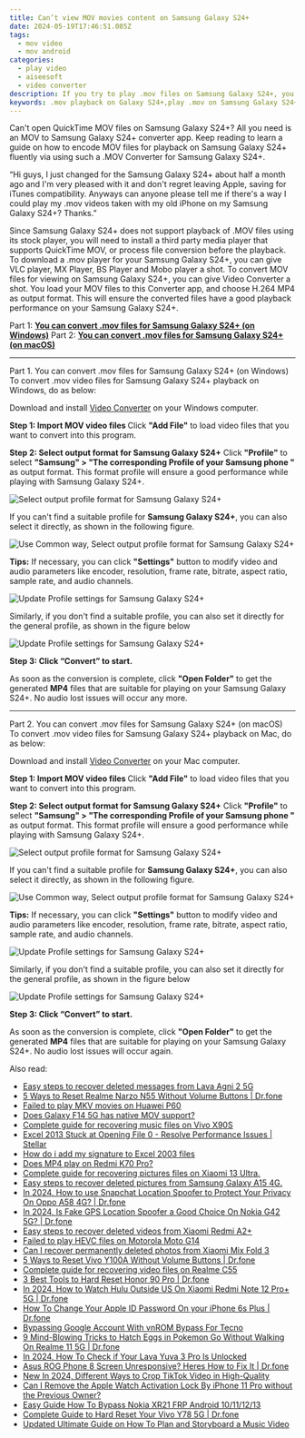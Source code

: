```yaml
---
title: Can’t view MOV movies content on Samsung Galaxy S24+
date: 2024-05-19T17:46:51.085Z
tags: 
  - mov video
  - mov android
categories: 
  - play video
  - aiseesoft
  - video converter
description: If you try to play .mov files on Samsung Galaxy S24+, you may encounter issues one or another. That’s because .mov files don't play well on Android devices. However, this problem can be solved via converting MOV files to MP4 format. 
keywords: .mov playback on Galaxy S24+,play .mov on Samsung Galaxy S24+,convert mov files for Samsung ,play .mov on Galaxy S24+,best app to play .mov on Samsung ,can't play .mov on Samsung Galaxy S24+,playing mov videos on phone android,video to mp4 codec converter for android,mov to mp4 video converter for android,how to converter 720p to mov on android,mov to h264 converter android,mov video converter for android
---
```


<div class="atpl-content atpl-for-aiseesoft-video-converter play-mov-on-android">

<div class="atpl-post-description-part-1">
<div class="tpl-content-sub-paragraph-normal">
  <p>
    Can't open QuickTime MOV files on Samsung Galaxy S24+? All you need is an MOV to Samsung Galaxy S24+ converter app. Keep reading to learn a guide on how to encode MOV files for playback on Samsung Galaxy S24+ fluently via using such a .MOV Converter for Samsung Galaxy S24+.
  </p>
</div>
</div>



<div class="atpl-post-description-part-2">
<div class="tpl-content-sub-paragraph-question">
  “Hi guys, I just changed for the Samsung Galaxy S24+ about half a month ago and I'm very pleased with it and don't regret leaving Apple, saving for iTunes compatibility. Anyways can anyone please tell me if there's a way I could play my .mov videos taken with my old iPhone on my Samsung Galaxy S24+? Thanks.”
</div>
<div class="tpl-content-sub-paragraph-content">
<p>
  Since Samsung Galaxy S24+ does not support playback of .MOV files using its stock player, you will need to install a third party media player that supports QuickTime MOV, or process file conversion before the playback. To download a .mov player for your Samsung Galaxy S24+, you can give VLC player, MX Player, BS Player and Mobo player a shot. To convert MOV files for viewing on Samsung Galaxy S24+, you can give Video Converter a shot. You load your MOV files to this Converter app, and choose H.264 MP4 as output format. This will ensure the converted files have a good playback performance on your Samsung Galaxy S24+.
</p>
</div>
</div>

Part 1: <strong><a href="#p1">You can convert .mov files for Samsung Galaxy S24+ (on Windows)</a></strong>
Part 2: <strong><a href="#p2">You can convert .mov files for Samsung Galaxy S24+ (on macOS)</a></strong>

<!-- Part 1 -->
<a id="p1" name="p1" ></a><hr>

<div class="atpl-step-part-style">Part 1. You can convert .mov files for Samsung Galaxy S24+ (on Windows)</div>
To convert .mov video files for Samsung Galaxy S24+ playback on Windows, do as below:

Download and install <a class="atpl-step-content-a-style" href="https://tools.techidaily.com/aiseesoft-total-video-converter/" >Video Converter</a> on your Windows computer.


<strong>Step 1: Import MOV video files </strong>
Click <b>"Add File"</b> to load video files that you want to convert into this program.

<strong>Step 2: Select output format for Samsung Galaxy S24+</strong>
Click <b>"Profile"</b> to select <b>"Samsung" > "The corresponding Profile of your Samsung phone "</b> as output format. This format profile will ensure a good performance while playing with Samsung Galaxy S24+.

<img src="https://tools.techidaily.com/images/apps/aiseesoft/video-converter/devices/samsung/fv.mp4/win/profile-4.png" class="atpl-imgstyle" alt="Select output profile format for Samsung Galaxy S24+" />

If you can't find a suitable profile for **Samsung Galaxy S24+**, you can also select it directly, as shown in the following figure.

<img src="https://tools.techidaily.com/images/apps/aiseesoft/video-converter/devices/common_android/fv.mp4/win/profile.png" class="atpl-imgstyle" alt="Use Common way, Select output profile format for Samsung Galaxy S24+" />

<strong>Tips:</strong>
If necessary, you can click <b>"Settings"</b> button to modify video and audio parameters like encoder, resolution, frame rate, bitrate, aspect ratio, sample rate, and audio channels. 

<img src="https://tools.techidaily.com/images/apps/aiseesoft/video-converter/devices/samsung/fv.mp4/win/settings-5.png" class="atpl-imgstyle"  alt="Update Profile settings for Samsung Galaxy S24+" />

Similarly, if you don't find a suitable profile, you can also set it directly for the general profile, as shown in the figure below

<img src="https://tools.techidaily.com/images/apps/aiseesoft/video-converter/devices/common_android/fv.mp4/win/settings.png" class="atpl-imgstyle"  alt="Update Profile settings for Samsung Galaxy S24+" />

<strong>Step 3: Click “Convert” to start.</strong>

As soon as the conversion is complete, click <b>"Open Folder"</b> to get the generated <b>MP4</b> files that are suitable for playing on your Samsung Galaxy S24+. No audio lost issues will occur any more.

<!-- Part 2 -->
<a id="p2" name="p2"></a><hr>

<div class="atpl-step-part-style">Part 2. You can convert .mov files for Samsung Galaxy S24+ (on macOS)</div>
To convert .mov video files for Samsung Galaxy S24+ playback on Mac, do as below:

Download and install <a class="atpl-step-content-a-style" href="https://tools.techidaily.com/aiseesoft-total-video-converter/" >Video Converter</a> on your Mac computer.

<strong>Step 1: Import MOV video files </strong>
Click <b>"Add File"</b> to load video files that you want to convert into this program.

<strong>Step 2: Select output format for Samsung Galaxy S24+</strong>
Click <b>"Profile"</b> to select <b>"Samsung" > "The corresponding Profile of your Samsung phone "</b> as output format. This format profile will ensure a good performance while playing with Samsung Galaxy S24+.

<img src="https://tools.techidaily.com/images/apps/aiseesoft/video-converter/devices/samsung/fv.mp4/mac/profile.png" class="atpl-imgstyle" alt="Select output profile format for Samsung Galaxy S24+" />

If you can't find a suitable profile for **Samsung Galaxy S24+**, you can also select it directly, as shown in the following figure.

<img src="https://tools.techidaily.com/images/apps/aiseesoft/video-converter/devices/common_android/fv.mp4/mac/profile.png" class="atpl-imgstyle" alt="Use Common way, Select output profile format for Samsung Galaxy S24+" />

<strong>Tips:</strong>
If necessary, you can click <b>"Settings"</b> button to modify video and audio parameters like encoder, resolution, frame rate, bitrate, aspect ratio, sample rate, and audio channels. 

<img src="https://tools.techidaily.com/images/apps/aiseesoft/video-converter/devices/samsung/fv.mp4/mac/settings.png" class="atpl-imgstyle"  alt="Update Profile settings for Samsung Galaxy S24+" />

Similarly, if you don't find a suitable profile, you can also set it directly for the general profile, as shown in the figure below

<img src="https://tools.techidaily.com/images/apps/aiseesoft/video-converter/devices/common_android/fv.mp4/win/settings.png" class="atpl-imgstyle"  alt="Update Profile settings for Samsung Galaxy S24+" />

<strong>Step 3: Click “Convert” to start.</strong>

As soon as the conversion is complete, click <b>"Open Folder"</b> to get the generated <b>MP4</b> files that are suitable for playing on your Samsung Galaxy S24+. No audio lost issues will occur again.



<div class="atpl-post-end">
  <div class="atpl-post-device-model-description">
    
  </div>
</div>

<ins class="adsbygoogle"
     style="display:block"
     data-ad-client="ca-pub-7571918770474297"
     data-ad-slot="8358498916"
     data-ad-format="auto"
     data-full-width-responsive="true"></ins>


</div>
<ins class="adsbygoogle"
    style="display:block"
    data-ad-format="autorelaxed"
    data-ad-client="ca-pub-7571918770474297"
    data-ad-slot="1223367746"></ins>

<span class="atpl-alsoreadstyle">Also read:</span>
<div><ul>
<li><a href="https://phone-solutions.techidaily.com/easy-steps-to-recover-deleted-messages-from-lava-agni-2-5g-by-fonelab-android-recover-messages/"><u>Easy steps to recover deleted messages from Lava Agni 2 5G</u></a></li>
<li><a href="https://phone-solutions.techidaily.com/5-ways-to-reset-realme-narzo-n55-without-volume-buttons-drfone-by-drfone-reset-android-reset-android/"><u>5 Ways to Reset Realme Narzo N55 Without Volume Buttons | Dr.fone</u></a></li>
<li><a href="https://phone-solutions.techidaily.com/failed-to-play-mkv-movies-on-huawei-p60-by-aiseesoft-video-converter-play-mkv-on-android/"><u>Failed to play MKV movies on Huawei P60</u></a></li>
<li><a href="https://phone-solutions.techidaily.com/does-galaxy-f14-5g-has-native-mov-support-by-aiseesoft-video-converter-play-mov-on-android/"><u>Does Galaxy F14 5G has native MOV support?</u></a></li>
<li><a href="https://phone-solutions.techidaily.com/complete-guide-for-recovering-music-files-on-vivo-x90s-by-fonelab-android-recover-music/"><u>Complete guide for recovering music files on Vivo X90S</u></a></li>
<li><a href="https://phone-solutions.techidaily.com/excel-2013-stuck-at-opening-file-0-resolve-performance-issues-stellar-by-stellar-guide/"><u>Excel 2013 Stuck at Opening File 0 - Resolve Performance Issues | Stellar</u></a></li>
<li><a href="https://phone-solutions.techidaily.com/how-do-i-add-my-signature-to-excel-2003-files-by-ldigisigner-sign-a-excel-sign-a-excel/"><u>How do i add my signature to Excel 2003 files</u></a></li>
<li><a href="https://phone-solutions.techidaily.com/does-mp4-play-on-redmi-k70-pro-by-aiseesoft-video-converter-play-mp4-on-android/"><u>Does MP4 play on Redmi K70 Pro?</u></a></li>
<li><a href="https://phone-solutions.techidaily.com/complete-guide-for-recovering-pictures-files-on-xiaomi-13-ultra-by-fonelab-android-recover-pictures/"><u>Complete guide for recovering pictures files on Xiaomi 13 Ultra.</u></a></li>
<li><a href="https://phone-solutions.techidaily.com/easy-steps-to-recover-deleted-pictures-from-samsung-galaxy-a15-4g-by-fonelab-android-recover-pictures/"><u>Easy steps to recover deleted pictures from Samsung Galaxy A15 4G.</u></a></li>
<li><a href="https://phone-solutions.techidaily.com/in-2024-how-to-use-snapchat-location-spoofer-to-protect-your-privacy-on-oppo-a58-4g-drfone-by-drfone-virtual-android/"><u>In 2024, How to use Snapchat Location Spoofer to Protect Your Privacy On Oppo A58 4G? | Dr.fone</u></a></li>
<li><a href="https://phone-solutions.techidaily.com/in-2024-is-fake-gps-location-spoofer-a-good-choice-on-nokia-g42-5g-drfone-by-drfone-virtual-android/"><u>In 2024, Is Fake GPS Location Spoofer a Good Choice On Nokia G42 5G? | Dr.fone</u></a></li>
<li><a href="https://phone-solutions.techidaily.com/easy-steps-to-recover-deleted-videos-from-xiaomi-redmi-a2plus-by-fonelab-android-recover-video/"><u>Easy steps to recover deleted videos from Xiaomi Redmi A2+</u></a></li>
<li><a href="https://phone-solutions.techidaily.com/failed-to-play-hevc-files-on-motorola-moto-g14-by-aiseesoft-video-converter-play-hevc-video-on-android/"><u>Failed to play HEVC files on Motorola Moto G14</u></a></li>
<li><a href="https://phone-solutions.techidaily.com/can-i-recover-permanently-deleted-photos-from-xiaomi-mix-fold-3-by-stellar-photo-recovery-android-mobile-photo-recover/"><u>Can I recover permanently deleted photos from Xiaomi Mix Fold 3</u></a></li>
<li><a href="https://phone-solutions.techidaily.com/5-ways-to-reset-vivo-y100a-without-volume-buttons-drfone-by-drfone-reset-android-reset-android/"><u>5 Ways to Reset Vivo Y100A Without Volume Buttons | Dr.fone</u></a></li>
<li><a href="https://phone-solutions.techidaily.com/complete-guide-for-recovering-video-files-on-realme-c55-by-fonelab-android-recover-video/"><u>Complete guide for recovering video files on Realme C55</u></a></li>
<li><a href="https://phone-solutions.techidaily.com/3-best-tools-to-hard-reset-honor-90-pro-drfone-by-drfone-reset-android-reset-android/"><u>3 Best Tools to Hard Reset Honor 90 Pro | Dr.fone</u></a></li>
<li><a href="https://phone-solutions.techidaily.com/in-2024-how-to-watch-hulu-outside-us-on-xiaomi-redmi-note-12-proplus-5g-drfone-by-drfone-virtual-android/"><u>In 2024, How to Watch Hulu Outside US On Xiaomi Redmi Note 12 Pro+ 5G | Dr.fone</u></a></li>
<li><a href="https://iphone-unlock.techidaily.com/how-to-change-your-apple-id-password-on-your-iphone-6s-plus-drfone-by-drfone-ios/"><u>How To Change Your Apple ID Password On your iPhone 6s Plus | Dr.fone</u></a></li>
<li><a href="https://unlock-android.techidaily.com/bypassing-google-account-with-vnrom-bypass-for-tecno-by-drfone-android/"><u>Bypassing Google Account With vnROM Bypass For Tecno</u></a></li>
<li><a href="https://pokemon-go-android.techidaily.com/9-mind-blowing-tricks-to-hatch-eggs-in-pokemon-go-without-walking-on-realme-11-5g-drfone-by-drfone-virtual-android/"><u>9 Mind-Blowing Tricks to Hatch Eggs in Pokemon Go Without Walking On Realme 11 5G | Dr.fone</u></a></li>
<li><a href="https://sim-unlock.techidaily.com/in-2024-how-to-check-if-your-lava-yuva-3-pro-is-unlocked-by-drfone-android/"><u>In 2024, How To Check if Your Lava Yuva 3 Pro Is Unlocked</u></a></li>
<li><a href="https://howto.techidaily.com/asus-rog-phone-8-screen-unresponsive-heres-how-to-fix-it-drfone-by-drfone-fix-android-problems-fix-android-problems/"><u>Asus ROG Phone 8 Screen Unresponsive? Heres How to Fix It | Dr.fone</u></a></li>
<li><a href="https://ai-video-editing.techidaily.com/new-in-2024-different-ways-to-crop-tiktok-video-in-high-quality/"><u>New In 2024, Different Ways to Crop TikTok Video in High-Quality</u></a></li>
<li><a href="https://apple-account.techidaily.com/can-i-remove-the-apple-watch-activation-lock-by-iphone-11-pro-without-the-previous-owner-by-drfone-ios/"><u>Can I Remove the Apple Watch Activation Lock By iPhone 11 Pro without the Previous Owner?</u></a></li>
<li><a href="https://android-frp.techidaily.com/easy-guide-how-to-bypass-nokia-xr21-frp-android-10111213-by-drfone-android/"><u>Easy Guide How To Bypass Nokia XR21 FRP Android 10/11/12/13</u></a></li>
<li><a href="https://techidaily.com/complete-guide-to-hard-reset-your-vivo-y78-5g-drfone-by-drfone-reset-android-reset-android/"><u>Complete Guide to Hard Reset Your Vivo Y78 5G | Dr.fone</u></a></li>
<li><a href="https://ai-video-editing.techidaily.com/1713942952031-updated-ultimate-guide-on-how-to-plan-and-storyboard-a-music-video/"><u>Updated Ultimate Guide on How To Plan and Storyboard a Music Video</u></a></li>
</ul></div>



